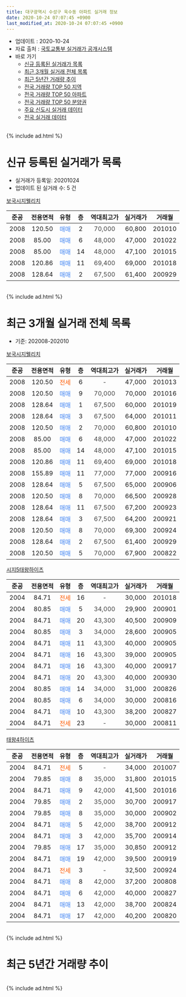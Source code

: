 ```yaml
---
title: 대구광역시 수성구 욱수동 아파트 실거래 정보
date: 2020-10-24 07:07:45 +0900
last_modified_at: 2020-10-24 07:07:45 +0900
---
```


* 업데이트 : 2020-10-24
* 자료 출처 : [국토교통부 실거래가 공개시스템](http://rt.molit.go.kr)
* 바로 가기
    * [신규 등록된 실거래가 목록](#신규-등록된-실거래가-목록)
    * [최근 3개월 실거래 전체 목록](#최근-3개월-실거래-전체-목록)
    * [최근 5년간 거래량 추이](#최근-5년간-거래량-추이)
    * [전국 거래량 TOP 50 지역](https://inasie.github.io/apt-trade-info/최근-3개월-전국에서-가장-거래가-많이-발생한-지역)
    * [전국 거래량 TOP 50 아파트](https://inasie.github.io/apt-trade-info/최근-3개월-전국에서-가장-거래가-많이-발생한-아파트)
    * [전국 거래량 TOP 50 분양권](https://inasie.github.io/apt-trade-info/최근-3개월-전국에서-가장-거래가-많이-발생한-분양권)
    * [주요 신도시 실거래 데이터](https://inasie.github.io/apt-trade-info/주요-신도시)
    * [전국 실거래 데이터](https://inasie.github.io/apt-trade-info/전국)
<br>
{% include ad.html %}
<br>

# 신규 등록된 실거래가 목록
* 실거래가 등록일: 20201024
* 업데이트 된 실거래 수: 5 건


[보국시지웰리치](https://search.naver.com/search.naver?query=%EB%8C%80%EA%B5%AC%EA%B4%91%EC%97%AD%EC%8B%9C+%EC%88%98%EC%84%B1%EA%B5%AC+%EC%9A%B1%EC%88%98%EB%8F%99+%EB%B3%B4%EA%B5%AD%EC%8B%9C%EC%A7%80%EC%9B%B0%EB%A6%AC%EC%B9%98)

|준공|전용면적|유형|층|역대최고가|실거래가|거래월|
|:---:|:---:|:---:|:---:|:---:|:---:|:---:|
|2008|120.50|<span style="color:#4285f3">매매</span>|2|<span style="color:#444444">70,000</span>|60,800|201010|
|2008|85.00|<span style="color:#4285f3">매매</span>|6|<span style="color:#444444">48,000</span>|47,000|201022|
|2008|85.00|<span style="color:#4285f3">매매</span>|14|<span style="color:#444444">48,000</span>|47,100|201015|
|2008|120.86|<span style="color:#4285f3">매매</span>|11|<span style="color:#444444">69,400</span>|69,000|201018|
|2008|128.64|<span style="color:#4285f3">매매</span>|2|<span style="color:#444444">67,500</span>|61,400|200929|


<br>
{% include ad.html %}
<br>

# 최근 3개월 실거래 전체 목록
* 기준: 202008-202010


[보국시지웰리치](https://search.naver.com/search.naver?query=%EB%8C%80%EA%B5%AC%EA%B4%91%EC%97%AD%EC%8B%9C+%EC%88%98%EC%84%B1%EA%B5%AC+%EC%9A%B1%EC%88%98%EB%8F%99+%EB%B3%B4%EA%B5%AD%EC%8B%9C%EC%A7%80%EC%9B%B0%EB%A6%AC%EC%B9%98)

|준공|전용면적|유형|층|역대최고가|실거래가|거래월|
|:---:|:---:|:---:|:---:|:---:|:---:|:---:|
|2008|120.50|<span style="color:#ff5a00">전세</span>|6|<span style="color:#444444">-</span>|47,000|201013|
|2008|120.50|<span style="color:#4285f3">매매</span>|9|<span style="color:#444444">70,000</span>|70,000|201016|
|2008|128.64|<span style="color:#4285f3">매매</span>|1|<span style="color:#444444">67,500</span>|60,000|201019|
|2008|128.64|<span style="color:#4285f3">매매</span>|3|<span style="color:#444444">67,500</span>|64,000|201011|
|2008|120.50|<span style="color:#4285f3">매매</span>|2|<span style="color:#444444">70,000</span>|60,800|201010|
|2008|85.00|<span style="color:#4285f3">매매</span>|6|<span style="color:#444444">48,000</span>|47,000|201022|
|2008|85.00|<span style="color:#4285f3">매매</span>|14|<span style="color:#444444">48,000</span>|47,100|201015|
|2008|120.86|<span style="color:#4285f3">매매</span>|11|<span style="color:#444444">69,400</span>|69,000|201018|
|2008|155.89|<span style="color:#4285f3">매매</span>|11|<span style="color:#444444">77,000</span>|77,000|200916|
|2008|128.64|<span style="color:#4285f3">매매</span>|5|<span style="color:#444444">67,500</span>|65,000|200906|
|2008|120.50|<span style="color:#4285f3">매매</span>|8|<span style="color:#444444">70,000</span>|66,500|200928|
|2008|128.64|<span style="color:#4285f3">매매</span>|11|<span style="color:#444444">67,500</span>|67,200|200923|
|2008|128.64|<span style="color:#4285f3">매매</span>|3|<span style="color:#444444">67,500</span>|64,200|200921|
|2008|120.50|<span style="color:#4285f3">매매</span>|8|<span style="color:#444444">70,000</span>|69,300|200924|
|2008|128.64|<span style="color:#4285f3">매매</span>|2|<span style="color:#444444">67,500</span>|61,400|200929|
|2008|120.50|<span style="color:#4285f3">매매</span>|5|<span style="color:#444444">70,000</span>|67,900|200822|

[시지5태왕하이츠](https://search.naver.com/search.naver?query=%EB%8C%80%EA%B5%AC%EA%B4%91%EC%97%AD%EC%8B%9C+%EC%88%98%EC%84%B1%EA%B5%AC+%EC%9A%B1%EC%88%98%EB%8F%99+%EC%8B%9C%EC%A7%805%ED%83%9C%EC%99%95%ED%95%98%EC%9D%B4%EC%B8%A0)

|준공|전용면적|유형|층|역대최고가|실거래가|거래월|
|:---:|:---:|:---:|:---:|:---:|:---:|:---:|
|2004|84.71|<span style="color:#ff5a00">전세</span>|16|<span style="color:#444444">-</span>|30,000|201018|
|2004|80.85|<span style="color:#4285f3">매매</span>|5|<span style="color:#444444">34,000</span>|29,900|200901|
|2004|84.71|<span style="color:#4285f3">매매</span>|20|<span style="color:#444444">43,300</span>|40,500|200909|
|2004|80.85|<span style="color:#4285f3">매매</span>|3|<span style="color:#444444">34,000</span>|28,600|200905|
|2004|84.71|<span style="color:#4285f3">매매</span>|11|<span style="color:#444444">43,300</span>|40,000|200905|
|2004|84.71|<span style="color:#4285f3">매매</span>|16|<span style="color:#444444">43,300</span>|39,000|200905|
|2004|84.71|<span style="color:#4285f3">매매</span>|16|<span style="color:#444444">43,300</span>|40,000|200917|
|2004|84.71|<span style="color:#4285f3">매매</span>|20|<span style="color:#444444">43,300</span>|40,000|200930|
|2004|80.85|<span style="color:#4285f3">매매</span>|14|<span style="color:#444444">34,000</span>|31,000|200826|
|2004|80.85|<span style="color:#4285f3">매매</span>|6|<span style="color:#444444">34,000</span>|30,000|200816|
|2004|84.71|<span style="color:#4285f3">매매</span>|10|<span style="color:#444444">43,300</span>|38,200|200827|
|2004|84.71|<span style="color:#ff5a00">전세</span>|23|<span style="color:#444444">-</span>|30,000|200811|

[태왕4하이츠](https://search.naver.com/search.naver?query=%EB%8C%80%EA%B5%AC%EA%B4%91%EC%97%AD%EC%8B%9C+%EC%88%98%EC%84%B1%EA%B5%AC+%EC%9A%B1%EC%88%98%EB%8F%99+%ED%83%9C%EC%99%954%ED%95%98%EC%9D%B4%EC%B8%A0)

|준공|전용면적|유형|층|역대최고가|실거래가|거래월|
|:---:|:---:|:---:|:---:|:---:|:---:|:---:|
|2004|84.71|<span style="color:#ff5a00">전세</span>|5|<span style="color:#444444">-</span>|34,000|201007|
|2004|79.85|<span style="color:#4285f3">매매</span>|8|<span style="color:#444444">35,000</span>|31,800|201015|
|2004|84.71|<span style="color:#4285f3">매매</span>|9|<span style="color:#444444">42,000</span>|41,500|201016|
|2004|79.85|<span style="color:#4285f3">매매</span>|2|<span style="color:#444444">35,000</span>|30,700|200917|
|2004|79.85|<span style="color:#4285f3">매매</span>|8|<span style="color:#444444">35,000</span>|30,000|200902|
|2004|84.71|<span style="color:#4285f3">매매</span>|5|<span style="color:#444444">42,000</span>|38,700|200912|
|2004|84.71|<span style="color:#4285f3">매매</span>|3|<span style="color:#444444">42,000</span>|35,700|200914|
|2004|79.85|<span style="color:#4285f3">매매</span>|17|<span style="color:#444444">35,000</span>|30,850|200912|
|2004|84.71|<span style="color:#4285f3">매매</span>|19|<span style="color:#444444">42,000</span>|39,500|200919|
|2004|84.71|<span style="color:#ff5a00">전세</span>|3|<span style="color:#444444">-</span>|32,500|200924|
|2004|84.71|<span style="color:#4285f3">매매</span>|8|<span style="color:#444444">42,000</span>|37,200|200808|
|2004|84.71|<span style="color:#4285f3">매매</span>|6|<span style="color:#444444">42,000</span>|40,000|200827|
|2004|84.71|<span style="color:#4285f3">매매</span>|13|<span style="color:#444444">42,000</span>|38,700|200824|
|2004|84.71|<span style="color:#4285f3">매매</span>|17|<span style="color:#444444">42,000</span>|40,200|200820|


<br>
{% include ad.html %}
<br>

# 최근 5년간 거래량 추이


<div style="width:100%;">
    <canvas id="deal_progress" height="200"></canvas>
</div>

<script>
new Chart(document.getElementById("deal_progress"), {
    type: 'line',
    data: {
        labels: ['201510','201511','201512','201601','201602','201603','201604','201605','201606','201607','201608','201609','201610','201611','201612','201701','201702','201703','201704','201705','201706','201707','201708','201709','201710','201711','201712','201801','201802','201803','201804','201805','201806','201807','201808','201809','201810','201811','201812','201901','201902','201903','201904','201905','201906','201907','201908','201909','201910','201911','201912','202001','202002','202003','202004','202005','202006','202007','202008','202009','202010'],
        datasets: [{
            label: '매매',
            pointRadius: 1,
            data: [1, 3, 1, 0, 2, 2, 3, 2, 3, 6, 5, 3, 9, 7, 3, 8, 2, 4, 4, 5, 9, 18, 9, 5, 5, 2, 3, 3, 4, 3, 2, 3, 2, 2, 9, 9, 3, 1, 0, 2, 5, 3, 4, 4, 0, 7, 0, 11, 3, 8, 8, 6, 0, 5, 4, 2, 9, 14, 8, 20, 9],
            borderColor: "rgba(255, 201, 14, 1)",
            backgroundColor: "rgba(255, 201, 14, 0.5)",
            fill: false,
            lineTension: 0
        },{
            label: '전월세',
            pointRadius: 1,
            data: [5, 3, 5, 7, 4, 1, 0, 1, 2, 3, 5, 2, 3, 3, 2, 6, 1, 2, 1, 3, 4, 2, 2, 3, 5, 3, 4, 3, 1, 0, 1, 0, 2, 3, 3, 3, 1, 4, 3, 4, 7, 1, 4, 1, 1, 3, 2, 6, 3, 2, 3, 3, 5, 1, 3, 0, 4, 4, 1, 1, 3],
            borderColor: "rgba(0, 141, 185, 1)",
            backgroundColor: "rgba(0, 141, 185, 0.5)",
            fill: false,
            lineTension: 0
        }
        ]
    },
    options: {
        responsive: true,
        title: {
            display: false
        },
        tooltips: {
            mode: 'index',
            intersect: false
        },
        hover: {
            mode: 'nearest',
            intersect: true
        },
        scales: {
            xAxes: [{
                display: true,
                scaleLabel: {
                    display: true,
                    labelString: '년/월'
                }
            }],
            yAxes: [{
                display: true,
                ticks: {
                    suggestedMin: 0,
                },
                scaleLabel: {
                    display: true,
                    labelString: '실거래 수'
                }
            }]
        }
    }
});

</script>


<br>
{% include ad.html %}
<br>

